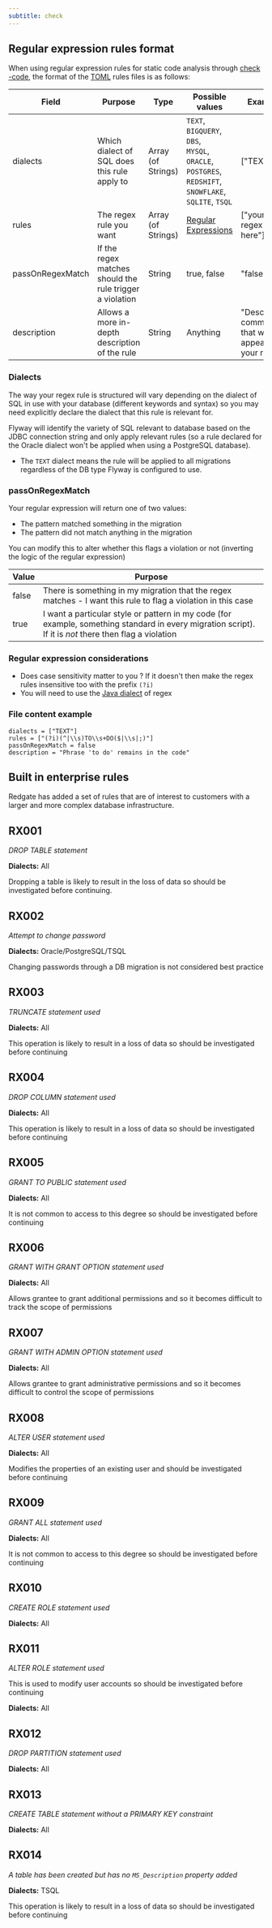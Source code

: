 ```yaml
---
subtitle: check
---
```


## Regular expression rules format

When using regular expression rules for static code analysis through [check -code](<Commands/Check/Check Code>), the format of the [TOML](https://toml.io/en/) rules files is as follows:

| Field            | Purpose                                                  | Type               | Possible values                                                                                               | Example                                               |
| ---------------- | -------------------------------------------------------- | ------------------ | ------------------------------------------------------------------------------------------------------------- | ----------------------------------------------------- |
| dialects         | Which dialect of SQL does this rule apply to             | Array (of Strings) | `TEXT`, `BIGQUERY`, `DBS`, <BR>`MYSQL`, `ORACLE`, `POSTGRES`,<BR>`REDSHIFT`, `SNOWFLAKE`,<BR>`SQLITE`, `TSQL` | ["TEXT"]                                              |
| rules            | The regex rule you want                                  | Array (of Strings) | [Regular Expressions](https://www.regular-expressions.info/)                                                  | ["your regex here"]                                   |
| passOnRegexMatch | If the regex matches should the rule trigger a violation | String             | true, false                                                                                                   | "false"                                               |
| description      | Allows a more in-depth description of the rule           | String             | Anything                                                                                                      | "Descriptive comment that will appear in your report" |

### Dialects

The way your regex rule is structured will vary depending on the dialect of SQL in use with your database (different keywords and syntax) so you may need explicitly declare the dialect that this rule is relevant for.

Flyway will identify the variety of SQL relevant to database based on the JDBC connection string and only apply relevant rules (so a rule declared for the Oracle dialect won't be applied when using a PostgreSQL database).

* The `TEXT` dialect means the rule will be applied to all migrations regardless of the DB type Flyway is configured to use.

### passOnRegexMatch

Your regular expression will return one of two values:

* The pattern matched something in the migration
* The pattern did not match anything in the migration

You can modify this to alter whether this flags a violation or not (inverting the logic of the regular expression)

| Value | Purpose                                                                                                                                                 |
| ----- | ------------------------------------------------------------------------------------------------------------------------------------------------------- |
| false | There is something in my migration that the regex matches - I want this rule to flag a violation in this case                                           |
| true  | I want a particular style or pattern in my code (for example, something standard in every migration script). If it is *not* there then flag a violation |

### Regular expression considerations

* Does case sensitivity matter to you ? If it doesn't then make the regex rules insensitive too with the prefix `(?i)`
* You will need to use the [Java dialect](https://docs.oracle.com/javase/8/docs/api/java/util/regex/Pattern.html) of regex

### File content example

```
dialects = ["TEXT"]
rules = ["(?i)(^|\\s)TO\\s+DO($|\\s|;)"]
passOnRegexMatch = false
description = "Phrase 'to do' remains in the code"
```

## Built in enterprise rules

Redgate has added a set of rules that are of interest to customers with a larger and more complex database infrastructure. 

## RX001
_DROP TABLE statement_

**Dialects:** All

Dropping a table is likely to result in the loss of data so should be investigated before continuing.
## RX002
_Attempt to change password_

**Dialects:** Oracle/PostgreSQL/TSQL

Changing passwords through a DB migration is not considered best practice
## RX003
_TRUNCATE statement used_

**Dialects:** All

This operation is likely to result in a loss of data so should be investigated before continuing

## RX004
_DROP COLUMN statement used_

**Dialects:** All

This operation is likely to result in a loss of data so should be investigated before continuing
## RX005
_GRANT TO PUBLIC statement used_

**Dialects:** All

It is not common to access to this degree so should be investigated before continuing 

## RX006
_GRANT WITH GRANT OPTION statement used_

**Dialects:** All

Allows grantee to grant additional permissions and so it becomes difficult to track the scope of permissions 

## RX007
_GRANT WITH ADMIN OPTION statement used_

**Dialects:** All

Allows grantee to grant administrative permissions and so it becomes difficult to control the scope of permissions 

## RX008
_ALTER USER statement used_

**Dialects:** All

Modifies the properties of an existing user and should be investigated before continuing

## RX009
_GRANT ALL statement used_

**Dialects:** All

It is not common to access to this degree so should be investigated before continuing
## RX010
_CREATE ROLE statement used_

**Dialects:** All
## RX011
_ALTER ROLE statement used_

This is used to modify user accounts so should be investigated before continuing

**Dialects:** All
## RX012
_DROP PARTITION statement used_

**Dialects:** All
## RX013
_CREATE TABLE statement without a PRIMARY KEY constraint_

**Dialects:** All
## RX014
_A table has been created but has no `MS_Description` property added_

**Dialects:** TSQL

This operation is likely to result in a loss of data so should be investigated before continuing